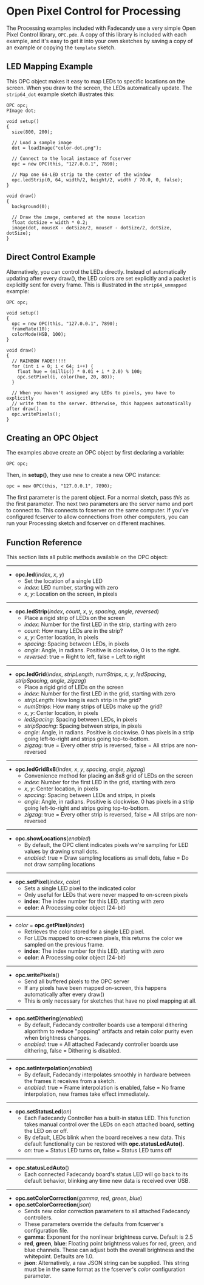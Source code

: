 Open Pixel Control for Processing
=================================

The Processing examples included with Fadecandy use a very simple Open Pixel Control library, `OPC.pde`. A copy of this library is included with each example, and it's easy to get it into your own sketches by saving a copy of an example or copying the `template` sketch.

LED Mapping Example
-------------------

This OPC object makes it easy to map LEDs to specific locations on the screen. When you draw to the screen, the LEDs automatically update. The `strip64_dot` example sketch illustrates this:

```
OPC opc;
PImage dot;

void setup()
{
  size(800, 200);

  // Load a sample image
  dot = loadImage("color-dot.png");

  // Connect to the local instance of fcserver
  opc = new OPC(this, "127.0.0.1", 7890);

  // Map one 64-LED strip to the center of the window
  opc.ledStrip(0, 64, width/2, height/2, width / 70.0, 0, false);
}

void draw()
{
  background(0);

  // Draw the image, centered at the mouse location
  float dotSize = width * 0.2;
  image(dot, mouseX - dotSize/2, mouseY - dotSize/2, dotSize, dotSize);
}
```

Direct Control Example
----------------------

Alternatively, you can control the LEDs directly. Instead of automatically updating after every draw(), the LED colors are set explicitly and a packet is explicitly sent for every frame. This is illustrated in the `strip64_unmapped` example:

```
OPC opc;

void setup()
{
  opc = new OPC(this, "127.0.0.1", 7890);
  frameRate(10);
  colorMode(HSB, 100);
}

void draw()
{
  // RAINBOW FADE!!!!!
  for (int i = 0; i < 64; i++) {
    float hue = (millis() * 0.01 + i * 2.0) % 100; 
    opc.setPixel(i, color(hue, 20, 80));
  }

  // When you haven't assigned any LEDs to pixels, you have to explicitly
  // write them to the server. Otherwise, this happens automatically after draw().
  opc.writePixels();
}
```

Creating an OPC Object
----------------------

The examples above create an OPC object by first declaring a variable:

```
OPC opc;
```

Then, in **setup()**, they use *new* to create a new OPC instance:

```
opc = new OPC(this, "127.0.0.1", 7890);
```

The first parameter is the parent object. For a normal sketch, pass *this* as the first parameter. The next two parameters are the server name and port to connect to. This connects to fcserver on the same computer. If you've configured fcserver to allow connections from other computers, you can run your Processing sketch and fcserver on different machines.

Function Reference
------------------

This section lists all public methods available on the OPC object:

----

* **opc.led**(*index*, *x*, *y*)
  * Set the location of a single LED
  * *index*: LED number, starting with zero
  * *x*, *y*: Location on the screen, in pixels

----

* **opc.ledStrip**(*index*, *count*, *x*, *y*, *spacing*, *angle*, *reversed*)
  * Place a rigid strip of LEDs on the screen
  * *index*: Number for the first LED in the strip, starting with zero
  * *count*: How many LEDs are in the strip?
  * *x*, *y*: Center location, in pixels
  * *spacing*: Spacing between LEDs, in pixels
  * *angle*: Angle, in radians. Positive is clockwise, 0 is to the right.
  * *reversed*: true = Right to left, false = Left to right

----

* **opc.ledGrid**(*index*, *stripLength*, *numStrips*, *x*, *y*, *ledSpacing*, *stripSpacing*, *angle*, *zigzag*)
  * Place a rigid grid of LEDs on the screen
  * *index*: Number for the first LED in the grid, starting with zero
  * *stripLength*: How long is each strip in the grid?
  * *numStrips*: How many strips of LEDs make up the grid?
  * *x*, *y*: Center location, in pixels
  * *ledSpacing*: Spacing between LEDs, in pixels
  * *stripSpacing*: Spacing between strips, in pixels
  * *angle*: Angle, in radians. Positive is clockwise. 0 has pixels in a strip going left-to-right and strips going top-to-bottom.
  * *zigzag*: true = Every other strip is reversed, false = All strips are non-reversed
 
----

* **opc.ledGrid8x8**(*index*, *x*, *y*, *spacing*, *angle*, *zigzag*)
  * Convenience method for placing an 8x8 grid of LEDs on the screen
  * *index*: Number for the first LED in the grid, starting with zero
  * *x*, *y*: Center location, in pixels
  * *spacing*: Spacing between LEDs and strips, in pixels
  * *angle*: Angle, in radians. Positive is clockwise. 0 has pixels in a strip going left-to-right and strips going top-to-bottom.
  * *zigzag*: true = Every other strip is reversed, false = All strips are non-reversed
  
----

* **opc.showLocations**(*enabled*)
  * By default, the OPC client indicates pixels we're sampling for LED values by drawing small dots.
  * *enabled*: true = Draw sampling locations as small dots, false = Do not draw sampling locations
  
----

* **opc.setPixel**(*index*, *color*)
  * Sets a single LED pixel to the indicated color
  * Only useful for LEDs that were never mapped to on-screen pixels
  * **index**: The index number for this LED, starting with zero
  * **color**: A Processing color object (24-bit)

----

* *color* = **opc.getPixel**(*index*)
  * Retrieves the color stored for a single LED pixel.
  * For LEDs mapped to on-screen pixels, this returns the color we sampled on the previous frame.
  * **index**: The index number for this LED, starting with zero
  * **color**: A Processing color object (24-bit)

----

* **opc.writePixels**()
  * Send all buffered pixels to the OPC server
  * If any pixels have been mapped on-screen, this happens automatically after every draw()
  * This is only necessary for sketches that have no pixel mapping at all.

----

* **opc.setDithering**(*enabled*)
  * By default, Fadecandy controller boards use a temporal dithering algorithm to reduce "popping" artifacts and retain color purity even when brightness changes.
  * *enabled*: true = All attached Fadecandy controller boards use dithering, false = Dithering is disabled.
  
----

* **opc.setInterpolation**(*enabled*)
  * By default, Fadecandy interpolates smoothly in hardware between the frames it receives from a sketch.
  * *enabled*: true = Frame interpolation is enabled, false = No frame interpolation, new frames take effect immediately.

----

* **opc.setStatusLed**(*on*)
  * Each Fadecandy Controller has a built-in status LED. This function takes manual control over the LEDs on each attached board, setting the LED on or off.
  * By default, LEDs blink when the board receives a new data. This default functionality can be restored with **opc.statusLedAuto()**.
  * *on*: true = Status LED turns on, false = Status LED turns off

----

* **opc.statusLedAuto**()
  * Each connected Fadecandy board's status LED will go back to its default behavior, blinking any time new data is received over USB.

----

* **opc.setColorCorrection**(*gamma*, *red*, *green*, *blue*)
* **opc.setColorCorrection**(*json*)
  * Sends new color correction parameters to all attached Fadecandy controllers.
  * These parameters override the defaults from fcserver's configuration file.
  * **gamma**: Exponent for the nonlinear brightness curve. Default is 2.5
  * **red**, **green**, **blue**: Floating point brightness values for red, green, and blue channels. These can adjust both the overall brightness and the whitepoint. Defaults are 1.0. 
  * **json**: Alternatively, a raw JSON string can be supplied. This string must be in the same format as the fcserver's *color* configuration parameter.
